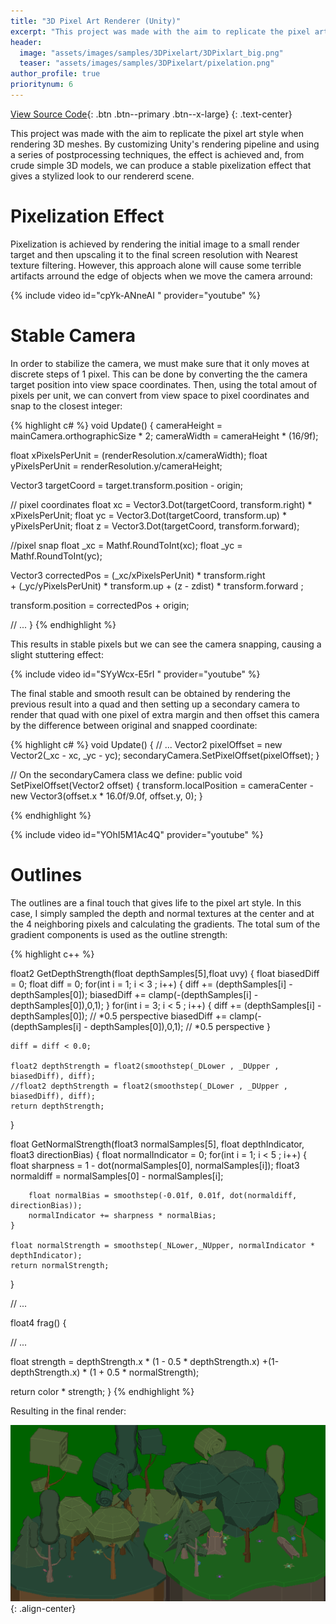 ```yaml
---
title: "3D Pixel Art Renderer (Unity)"
excerpt: "This project was made with the aim to replicate the pixel art style when rendering 3D meshes. By customizing Unity's rendering pipeline and using a series of postprocessing techniques, the effect is achieved and, from crude simple 3D models, we can produce a stable pixelization effect that gives a stylized look to our rendererd scene."
header:
  image: "assets/images/samples/3DPixelart/3DPixlart_big.png"
  teaser: "assets/images/samples/3DPixelart/pixelation.png"
author_profile: true
prioritynum: 6
---
```


[View Source Code](https://github.com/Otaviopeixoto1/Project-Howl/tree/main/Assets/3DPixelArt){: .btn .btn--primary .btn--x-large}
{: .text-center}

<p>
This project was made with the aim to replicate the pixel art style when rendering 3D meshes. By customizing Unity's rendering pipeline and using a series of postprocessing techniques, the effect is achieved and, from crude simple 3D models, we can produce a stable pixelization effect that gives a stylized look to our rendererd scene.</p>


# Pixelization Effect
<p>Pixelization is achieved by rendering the initial image to a small render target and then upscaling it to the final screen resolution with Nearest texture filtering. However, this approach alone will cause some terrible artifacts arround the edge of objects when we move the camera arround: </p>


{% include video id="cpYk-ANneAI " provider="youtube" %}




# Stable Camera
<p>In order to stabilize the camera, we must make sure that it only moves at discrete steps of 1 pixel. This can be done by converting the the camera target position into view space coordinates. Then, using the total amout of pixels per unit, we can convert from view space to pixel coordinates and snap to the closest integer:</p>


{% highlight c# %}
void Update()
{
  cameraHeight = mainCamera.orthographicSize * 2;
  cameraWidth = cameraHeight * (16/9f);

  float xPixelsPerUnit = (renderResolution.x/cameraWidth); 
  float yPixelsPerUnit = renderResolution.y/cameraHeight;
  
  Vector3 targetCoord = target.transform.position - origin;

  // pixel coordinates
  float xc =  Vector3.Dot(targetCoord, transform.right) * xPixelsPerUnit;
  float yc =  Vector3.Dot(targetCoord, transform.up) * yPixelsPerUnit;
  float z =  Vector3.Dot(targetCoord, transform.forward);
  
  //pixel snap
  float _xc = Mathf.RoundToInt(xc);
  float _yc = Mathf.RoundToInt(yc);
  
  
  Vector3 correctedPos = (_xc/xPixelsPerUnit) * transform.right  
                          + (_yc/yPixelsPerUnit) * transform.up
                          + (z - zdist) * transform.forward ;

  
  transform.position = correctedPos + origin;
  
  // ...
}
{% endhighlight %}

<p> This results in stable pixels but we can see the camera snapping, causing a slight stuttering effect:</p>
{% include video id="SYyWcx-E5rI " provider="youtube" %}

<p> The final stable and smooth result can be obtained by rendering the previous result into a quad and then setting up a secondary camera to render that quad with one pixel of extra margin and then offset this camera by the difference between original and snapped coordinate:</p>

{% highlight c# %}
void Update()
{
  // ...
  Vector2 pixelOffset = new Vector2(_xc - xc,  _yc - yc);
  secondaryCamera.SetPixelOffset(pixelOffset); 
}

// On the secondaryCamera class we define:
public void SetPixelOffset(Vector2 offset)
{
    transform.localPosition = cameraCenter - new Vector3(offset.x * 16.0f/9.0f, offset.y, 0);
}

{% endhighlight %}




{% include video id="YOhI5M1Ac4Q" provider="youtube" %}


# Outlines
<p> The outlines are a final touch that gives life to the pixel art style. In this case, I simply sampled the depth and normal textures at the center and at the 4 neighboring pixels and calculating the gradients. The total sum of the gradient components is used as the outline strength: </p>


{% highlight c++ %}

float2 GetDepthStrength(float depthSamples[5],float uvy)
{
    float biasedDiff = 0;
    float diff = 0;
    for(int i = 1; i < 3 ; i++)
    {
        diff += (depthSamples[i] - depthSamples[0]);
        biasedDiff += clamp(-(depthSamples[i] - depthSamples[0]),0,1);
    }
    for(int i = 3; i < 5 ; i++)
    {
        diff += (depthSamples[i] - depthSamples[0]); // *0.5 perspective
        biasedDiff += clamp(-(depthSamples[i] - depthSamples[0]),0,1); //  *0.5 perspective
    }
    
    diff = diff < 0.0;

    float2 depthStrength = float2(smoothstep(_DLower , _DUpper , biasedDiff), diff);
    //float2 depthStrength = float2(smoothstep(_DLower , _DUpper , biasedDiff), diff);
    return depthStrength; 
}

float GetNormalStrength(float3 normalSamples[5], float depthIndicator, float3 directionBias)
{
    float normalIndicator = 0;
    for(int i = 1; i < 5 ; i++)
    {
        float sharpness = 1 - dot(normalSamples[0], normalSamples[i]);
        float3 normaldiff = normalSamples[0] - normalSamples[i];

        float normalBias = smoothstep(-0.01f, 0.01f, dot(normaldiff, directionBias));
        normalIndicator += sharpness * normalBias;
    }

    float normalStrength = smoothstep(_NLower,_NUpper, normalIndicator * depthIndicator);
    return normalStrength;
}

// ...

float4 frag()
{

  // ...

  float strength = depthStrength.x * (1 - 0.5 * depthStrength.x) 
                  +(1-depthStrength.x) * (1 + 0.5 * normalStrength);

  return color * strength;
}
{% endhighlight %}


<p>Resulting in the final render:</p>


![image-center](/assets/images/samples/3DPixelart/finalrender3dpxlart.png){: .align-center}